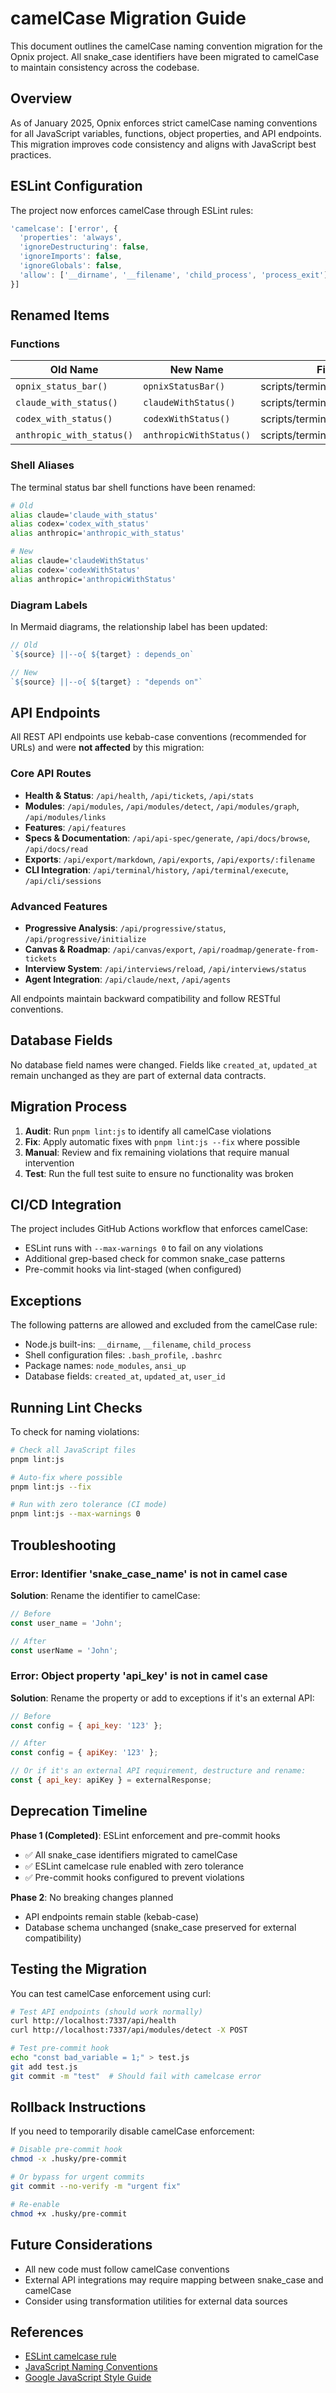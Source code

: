 # camelCase Migration Guide

This document outlines the camelCase naming convention migration for the Opnix project. All snake_case identifiers have been migrated to camelCase to maintain consistency across the codebase.

## Overview

As of January 2025, Opnix enforces strict camelCase naming conventions for all JavaScript variables, functions, object properties, and API endpoints. This migration improves code consistency and aligns with JavaScript best practices.

## ESLint Configuration

The project now enforces camelCase through ESLint rules:

```javascript
'camelcase': ['error', {
  'properties': 'always',
  'ignoreDestructuring': false,
  'ignoreImports': false,
  'ignoreGlobals': false,
  'allow': ['__dirname', '__filename', 'child_process', 'process_exit']
}]
```

## Renamed Items

### Functions

| Old Name | New Name | File |
|----------|----------|------|
| `opnix_status_bar()` | `opnixStatusBar()` | scripts/terminalStatusBar.js |
| `claude_with_status()` | `claudeWithStatus()` | scripts/terminalStatusBar.js |
| `codex_with_status()` | `codexWithStatus()` | scripts/terminalStatusBar.js |
| `anthropic_with_status()` | `anthropicWithStatus()` | scripts/terminalStatusBar.js |

### Shell Aliases

The terminal status bar shell functions have been renamed:

```bash
# Old
alias claude='claude_with_status'
alias codex='codex_with_status'
alias anthropic='anthropic_with_status'

# New
alias claude='claudeWithStatus'
alias codex='codexWithStatus'
alias anthropic='anthropicWithStatus'
```

### Diagram Labels

In Mermaid diagrams, the relationship label has been updated:

```javascript
// Old
`${source} ||--o{ ${target} : depends_on`

// New
`${source} ||--o{ ${target} : "depends on"`
```

## API Endpoints

All REST API endpoints use kebab-case conventions (recommended for URLs) and were **not affected** by this migration:

### Core API Routes

- **Health & Status**: `/api/health`, `/api/tickets`, `/api/stats`
- **Modules**: `/api/modules`, `/api/modules/detect`, `/api/modules/graph`, `/api/modules/links`
- **Features**: `/api/features`
- **Specs & Documentation**: `/api/api-spec/generate`, `/api/docs/browse`, `/api/docs/read`
- **Exports**: `/api/export/markdown`, `/api/exports`, `/api/exports/:filename`
- **CLI Integration**: `/api/terminal/history`, `/api/terminal/execute`, `/api/cli/sessions`

### Advanced Features

- **Progressive Analysis**: `/api/progressive/status`, `/api/progressive/initialize`
- **Canvas & Roadmap**: `/api/canvas/export`, `/api/roadmap/generate-from-tickets`
- **Interview System**: `/api/interviews/reload`, `/api/interviews/status`
- **Agent Integration**: `/api/claude/next`, `/api/agents`

All endpoints maintain backward compatibility and follow RESTful conventions.

## Database Fields

No database field names were changed. Fields like `created_at`, `updated_at` remain unchanged as they are part of external data contracts.

## Migration Process

1. **Audit**: Run `pnpm lint:js` to identify all camelCase violations
2. **Fix**: Apply automatic fixes with `pnpm lint:js --fix` where possible
3. **Manual**: Review and fix remaining violations that require manual intervention
4. **Test**: Run the full test suite to ensure no functionality was broken

## CI/CD Integration

The project includes GitHub Actions workflow that enforces camelCase:

- ESLint runs with `--max-warnings 0` to fail on any violations
- Additional grep-based check for common snake_case patterns
- Pre-commit hooks via lint-staged (when configured)

## Exceptions

The following patterns are allowed and excluded from the camelCase rule:

- Node.js built-ins: `__dirname`, `__filename`, `child_process`
- Shell configuration files: `.bash_profile`, `.bashrc`
- Package names: `node_modules`, `ansi_up`
- Database fields: `created_at`, `updated_at`, `user_id`

## Running Lint Checks

To check for naming violations:

```bash
# Check all JavaScript files
pnpm lint:js

# Auto-fix where possible
pnpm lint:js --fix

# Run with zero tolerance (CI mode)
pnpm lint:js --max-warnings 0
```

## Troubleshooting

### Error: Identifier 'snake_case_name' is not in camel case

**Solution**: Rename the identifier to camelCase:
```javascript
// Before
const user_name = 'John';

// After
const userName = 'John';
```

### Error: Object property 'api_key' is not in camel case

**Solution**: Rename the property or add to exceptions if it's an external API:
```javascript
// Before
const config = { api_key: '123' };

// After
const config = { apiKey: '123' };

// Or if it's an external API requirement, destructure and rename:
const { api_key: apiKey } = externalResponse;
```

## Deprecation Timeline

**Phase 1 (Completed)**: ESLint enforcement and pre-commit hooks
- ✅ All snake_case identifiers migrated to camelCase
- ✅ ESLint camelcase rule enabled with zero tolerance
- ✅ Pre-commit hooks configured to prevent violations

**Phase 2**: No breaking changes planned
- API endpoints remain stable (kebab-case)
- Database schema unchanged (snake_case preserved for external compatibility)

## Testing the Migration

You can test camelCase enforcement using curl:

```bash
# Test API endpoints (should work normally)
curl http://localhost:7337/api/health
curl http://localhost:7337/api/modules/detect -X POST

# Test pre-commit hook
echo "const bad_variable = 1;" > test.js
git add test.js
git commit -m "test"  # Should fail with camelcase error
```

## Rollback Instructions

If you need to temporarily disable camelCase enforcement:

```bash
# Disable pre-commit hook
chmod -x .husky/pre-commit

# Or bypass for urgent commits
git commit --no-verify -m "urgent fix"

# Re-enable
chmod +x .husky/pre-commit
```

## Future Considerations

- All new code must follow camelCase conventions
- External API integrations may require mapping between snake_case and camelCase
- Consider using transformation utilities for external data sources

## References

- [ESLint camelcase rule](https://eslint.org/docs/rules/camelcase)
- [JavaScript Naming Conventions](https://www.robinwieruch.de/javascript-naming-conventions/)
- [Google JavaScript Style Guide](https://google.github.io/styleguide/jsguide.html#naming)